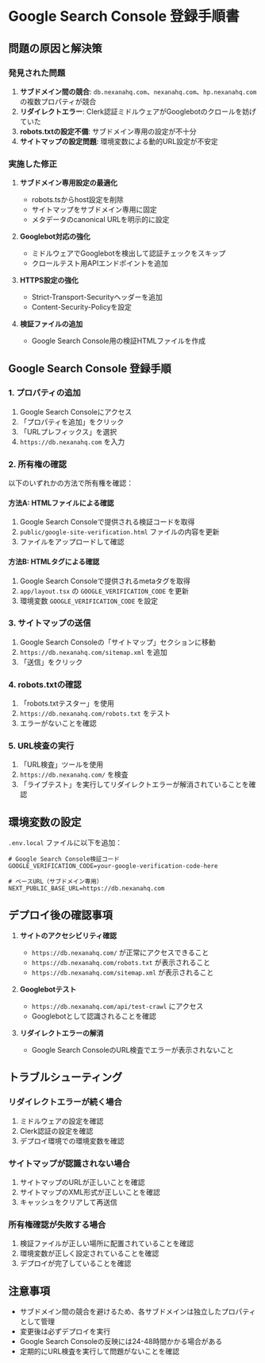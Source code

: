 # Google Search Console 登録手順書

## 問題の原因と解決策

### 発見された問題
1. **サブドメイン間の競合**: `db.nexanahq.com`、`nexanahq.com`、`hp.nexanahq.com`の複数プロパティが競合
2. **リダイレクトエラー**: Clerk認証ミドルウェアがGooglebotのクロールを妨げていた
3. **robots.txtの設定不備**: サブドメイン専用の設定が不十分
4. **サイトマップの設定問題**: 環境変数による動的URL設定が不安定

### 実施した修正
1. **サブドメイン専用設定の最適化**
   - robots.tsからhost設定を削除
   - サイトマップをサブドメイン専用に固定
   - メタデータのcanonical URLを明示的に設定

2. **Googlebot対応の強化**
   - ミドルウェアでGooglebotを検出して認証チェックをスキップ
   - クロールテスト用APIエンドポイントを追加

3. **HTTPS設定の強化**
   - Strict-Transport-Securityヘッダーを追加
   - Content-Security-Policyを設定

4. **検証ファイルの追加**
   - Google Search Console用の検証HTMLファイルを作成

## Google Search Console 登録手順

### 1. プロパティの追加
1. Google Search Consoleにアクセス
2. 「プロパティを追加」をクリック
3. 「URLプレフィックス」を選択
4. `https://db.nexanahq.com` を入力

### 2. 所有権の確認
以下のいずれかの方法で所有権を確認：

#### 方法A: HTMLファイルによる確認
1. Google Search Consoleで提供される検証コードを取得
2. `public/google-site-verification.html` ファイルの内容を更新
3. ファイルをアップロードして確認

#### 方法B: HTMLタグによる確認
1. Google Search Consoleで提供されるmetaタグを取得
2. `app/layout.tsx` の `GOOGLE_VERIFICATION_CODE` を更新
3. 環境変数 `GOOGLE_VERIFICATION_CODE` を設定

### 3. サイトマップの送信
1. Google Search Consoleの「サイトマップ」セクションに移動
2. `https://db.nexanahq.com/sitemap.xml` を追加
3. 「送信」をクリック

### 4. robots.txtの確認
1. 「robots.txtテスター」を使用
2. `https://db.nexanahq.com/robots.txt` をテスト
3. エラーがないことを確認

### 5. URL検査の実行
1. 「URL検査」ツールを使用
2. `https://db.nexanahq.com/` を検査
3. 「ライブテスト」を実行してリダイレクトエラーが解消されていることを確認

## 環境変数の設定

`.env.local` ファイルに以下を追加：

```env
# Google Search Console検証コード
GOOGLE_VERIFICATION_CODE=your-google-verification-code-here

# ベースURL（サブドメイン専用）
NEXT_PUBLIC_BASE_URL=https://db.nexanahq.com
```

## デプロイ後の確認事項

1. **サイトのアクセシビリティ確認**
   - `https://db.nexanahq.com/` が正常にアクセスできること
   - `https://db.nexanahq.com/robots.txt` が表示されること
   - `https://db.nexanahq.com/sitemap.xml` が表示されること

2. **Googlebotテスト**
   - `https://db.nexanahq.com/api/test-crawl` にアクセス
   - Googlebotとして認識されることを確認

3. **リダイレクトエラーの解消**
   - Google Search ConsoleのURL検査でエラーが表示されないこと

## トラブルシューティング

### リダイレクトエラーが続く場合
1. ミドルウェアの設定を確認
2. Clerk認証の設定を確認
3. デプロイ環境での環境変数を確認

### サイトマップが認識されない場合
1. サイトマップのURLが正しいことを確認
2. サイトマップのXML形式が正しいことを確認
3. キャッシュをクリアして再送信

### 所有権確認が失敗する場合
1. 検証ファイルが正しい場所に配置されていることを確認
2. 環境変数が正しく設定されていることを確認
3. デプロイが完了していることを確認

## 注意事項

- サブドメイン間の競合を避けるため、各サブドメインは独立したプロパティとして管理
- 変更後は必ずデプロイを実行
- Google Search Consoleの反映には24-48時間かかる場合がある
- 定期的にURL検査を実行して問題がないことを確認
